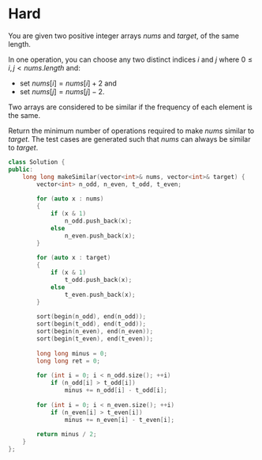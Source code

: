 # Hard

You are given two positive integer arrays $nums$ and $target$, of the same length.

In one operation, you can choose any two distinct indices $i$ and $j$ where $0 \leq i, j < nums.length$ and:

- set $nums[i] = nums[i] + 2$ and
- set $nums[j] = nums[j] - 2$.

Two arrays are considered to be similar if the frequency of each element is the same.

Return the minimum number of operations required to make $nums$ similar to $target$. The test cases are generated such that $nums$ can always be similar to $target$.

```cpp
class Solution {
public:
    long long makeSimilar(vector<int>& nums, vector<int>& target) {
        vector<int> n_odd, n_even, t_odd, t_even;
        
        for (auto x : nums)
        {
            if (x & 1)
                n_odd.push_back(x);
            else
                n_even.push_back(x);
        }
        
        for (auto x : target)
        {
            if (x & 1)
                t_odd.push_back(x);
            else
                t_even.push_back(x);
        }
        
        sort(begin(n_odd), end(n_odd));
        sort(begin(t_odd), end(t_odd));
        sort(begin(n_even), end(n_even));
        sort(begin(t_even), end(t_even));
        
        long long minus = 0;
        long long ret = 0;
        
        for (int i = 0; i < n_odd.size(); ++i)
            if (n_odd[i] > t_odd[i])
                minus += n_odd[i] - t_odd[i];
        
        for (int i = 0; i < n_even.size(); ++i)
            if (n_even[i] > t_even[i])
                minus += n_even[i] - t_even[i];
        
        return minus / 2;
    }
};
```
